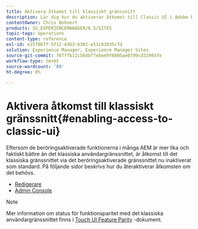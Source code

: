 ```yaml
---
title: Aktivera åtkomst till klassiskt gränssnitt
description: Lär dig hur du aktiverar åtkomst till Classic UI i Adobe Experience Manager.
contentOwner: Chris Bohnert
products: SG_EXPERIENCEMANAGER/6.5/SITES
topic-tags: operations
content-type: reference
exl-id: e25f0b7f-5f12-4363-b302-e51c81035c7d
solution: Experience Manager, Experience Manager Sites
source-git-commit: 76fffb11c56dbf7ebee9f6805ae0799cd32985fe
workflow-type: tm+mt
source-wordcount: '89'
ht-degree: 0%

---
```


# Aktivera åtkomst till klassiskt gränssnitt{#enabling-access-to-classic-ui}

Eftersom de beröringsaktiverade funktionerna i många AEM är mer lika och faktiskt bättre än det klassiska användargränssnittet, är åtkomst till det klassiska gränssnittet via det beröringsaktiverade gränssnittet nu inaktiverat som standard. På följande sidor beskrivs hur du återaktiverar åtkomsten om det behövs.

* [Redigerare](/help/sites-administering/enable-classic-ui-editor.md)
* [Admin Console](/help/sites-administering/enable-classic-ui-admin.md)

>[!NOTE]
>
>Mer information om status för funktionsparitet med det klassiska användargränssnittet finns i [Touch UI Feature Parity](/help/release-notes/touch-ui-features-status.md) -dokument.
